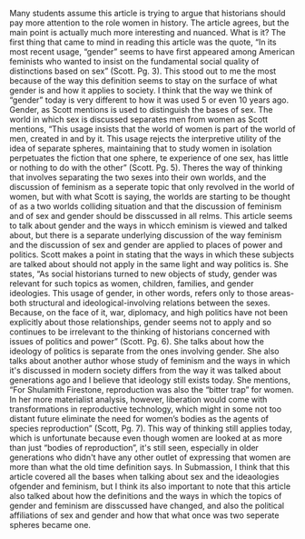 Many students assume this article is trying to argue that historians should pay more attention to the role women in history. The article agrees, but the main point is actually much more interesting and nuanced. What is it?
	The first thing that came to mind in reading this article was the quote, “In its most recent usage, “gender” seems to have first appeared among American feminists who wanted to insist on the fundamental social quality of distinctions based on sex” (Scott. Pg. 3). 
  This stood out to me the most because of the way this definition seems to stay on the surface of what gender is and how it applies to society. I think that the way we think of “gender” today is very different to how it was used 5 or even 10 years ago. 
  Gender, as Scott mentions is used to distinguish the bases of sex. The world in which sex is discussed separates men from women as Scott mentions, “This usage insists that the world of women is part of the world of men, created in and by it. This usage rejects the interpretive utility of the idea of separate spheres, maintaining that to study women in isolation perpetuates the fiction that one sphere, te experience of one sex, has little or nothing to do with the other” (Scott. Pg. 5). 
  Theres the way of thinking that involves separating the two sexes into their own worlds, and the discussion of feminism as a seperate topic that only revolved in the world of women, but with what Scott is saying, the worlds are starting to be thought of as a two worlds colliding situation and that the discussion of feminism and of sex and gender should be disscussed in all relms. 
  This article seems to talk about gender and the ways in whicch eminism is viewed and talked about, but there is a separate underlying discussion of the way feminism and the discussion of sex and gender are applied to places of power and politics. Scott makes a point in stating that the ways in which these subjects are talked about should not apply in the same light and way politics is. 
  She states, “As social historians turned to new objects of study, gender was relevant for such topics as women, children, families, and gender ideologies. This usage of gender, in other words, refers only to those areas- both structural and ideological-involving relations between the sexes.
  Because, on the face of it, war, diplomacy, and high politics have not been explicitly about those relationships, gender seems not to apply and so continues to be irrelevant to the thinking of historians concerned with issues of politics and power” (Scott. Pg. 6). 
  She talks about how the ideology of politics is separate from the ones involving gender. She also talks about another author whose study of feminism and the ways in which it's discussed in modern society differs from the way it was talked about generations ago and I believe that ideology still exists today. 
  She mentions, “For Shulamith Firestone, reproduction was also the “bitter trap” for women. In her more materialist analysis, however, liberation would come with transformations in reproductive technology, which might in some not too distant future eliminate the need for women’s bodies as the agents of species reproduction” (Scott, Pg. 7). 
  This way of thinking still applies today, which is unfortunate because even though women are looked at as more than just “bodies of reproduction”, it's still seen, especially in older generations who didn't have any other outlet of expressing that women are more than what the old time definition says. 
  In Submassion, I think that this article covered all the bases when talking about sex and the ideaologies ofgender and feminism, but I think its also important to note that this article also talked about how the definitions and the ways in which the topics of gender and feminism are disscussed have changed, and also the political affiliations of sex and gender and how that what once was two seperate spheres became one.

